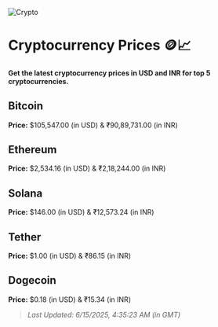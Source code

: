 
![Crypto](https://www.techguide.com.au/wp-content/uploads/2020/11/crypto3.jpeg)

# Cryptocurrency Prices 🪙📈

#### Get the latest cryptocurrency prices in USD and INR for top 5 cryptocurrencies.

## Bitcoin

**Price:** $105,547.00 (in USD) & ₹90,89,731.00 (in INR)

## Ethereum

**Price:** $2,534.16 (in USD) & ₹2,18,244.00 (in INR)

## Solana

**Price:** $146.00 (in USD) & ₹12,573.24 (in INR)

## Tether

**Price:** $1.00 (in USD) & ₹86.15 (in INR)

## Dogecoin

**Price:** $0.18 (in USD) & ₹15.34 (in INR)

> _Last Updated: 6/15/2025, 4:35:23 AM (in GMT)_
